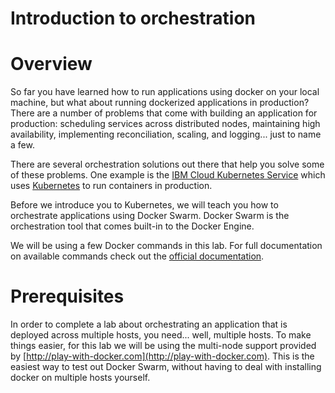 # Introduction to orchestration

# Overview

So far you have learned how to run applications using docker on your local machine, but what about running dockerized applications in production? There are a number of problems that come with building an application for production: scheduling services across distributed nodes, maintaining high availability, implementing reconciliation, scaling, and logging... just to name a few.

There are several orchestration solutions out there that help you solve some of these problems. One example is the [IBM Cloud Kubernetes Service](https://www.ibm.com/cloud/container-service/) which uses [Kubernetes](https://kubernetes.io/) to run containers in production.

Before we introduce you to Kubernetes, we will teach you how to orchestrate applications using Docker Swarm. Docker Swarm is the orchestration tool that comes built-in to the Docker Engine.

We will be using a few Docker commands in this lab. For full documentation on available commands check out the [official documentation](https://docs.docker.com/).

# Prerequisites

In order to complete a lab about orchestrating an application that is deployed across multiple hosts, you need... well, multiple hosts. To make things easier, for this lab we will be using the multi-node support provided by [http://play-with-docker.com](http://play-with-docker.com). This is the easiest way to test out Docker Swarm, without having to deal with installing docker on multiple hosts yourself.

